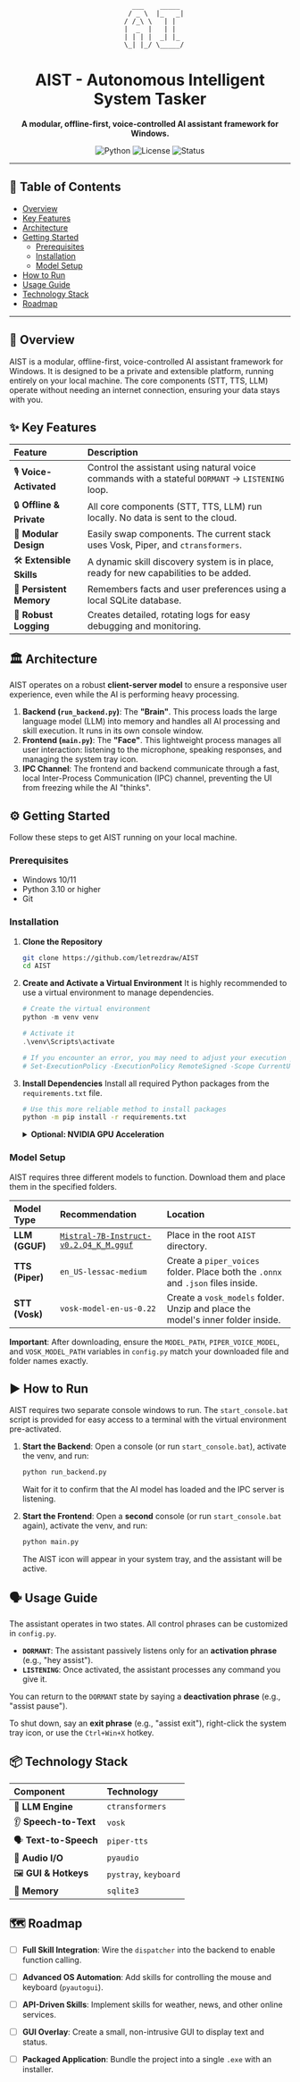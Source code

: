<div align="center">

```
    ___    _____ 
    / _ \  |_   _| 
 / /_\ \   | | 
  |  _  |   | |  
  | | | |  _| |_ 
   \_| |_/ \_____/ 
```

</div>

<h1 align="center">AIST - Autonomous Intelligent System Tasker</h1>

<div align="center">
  <strong>A modular, offline-first, voice-controlled AI assistant framework for Windows.</strong>
</div>

<div align="center">

![Python](https://img.shields.io/badge/python-3.10+-blue.svg)
![License](https://img.shields.io/badge/license-MIT-green.svg)
![Status](https://img.shields.io/badge/status-in--development-orange.svg)

</div>

---

## 📖 Table of Contents

- [Overview](#-overview)
- [Key Features](#-key-features)
- [Architecture](#-architecture)
- [Getting Started](#-getting-started)
  - [Prerequisites](#prerequisites)
  - [Installation](#installation)
  - [Model Setup](#model-setup)
- [How to Run](#-how-to-run)
- [Usage Guide](#-usage-guide)
- [Technology Stack](#-technology-stack)
- [Roadmap](#-roadmap)

---

## 🚀 Overview

AIST is a modular, offline-first, voice-controlled AI assistant framework for Windows. It is designed to be a private and extensible platform, running entirely on your local machine. The core components (STT, TTS, LLM) operate without needing an internet connection, ensuring your data stays with you.

## ✨ Key Features

| Feature | Description |
| :--- | :--- |
| 🎙️ **Voice-Activated** | Control the assistant using natural voice commands with a stateful `DORMANT` -> `LISTENING` loop. |
| 🔒 **Offline & Private** | All core components (STT, TTS, LLM) run locally. No data is sent to the cloud. |
| 🧩 **Modular Design** | Easily swap components. The current stack uses Vosk, Piper, and `ctransformers`. |
| 🛠️ **Extensible Skills** | A dynamic skill discovery system is in place, ready for new capabilities to be added. |
| 🧠 **Persistent Memory** | Remembers facts and user preferences using a local SQLite database. |
| 📝 **Robust Logging** | Creates detailed, rotating logs for easy debugging and monitoring. |

## 🏛️ Architecture

AIST operates on a robust **client-server model** to ensure a responsive user experience, even while the AI is performing heavy processing.

1.  **Backend (`run_backend.py`)**: The **"Brain"**. This process loads the large language model (LLM) into memory and handles all AI processing and skill execution. It runs in its own console window.
2.  **Frontend (`main.py`)**: The **"Face"**. This lightweight process manages all user interaction: listening to the microphone, speaking responses, and managing the system tray icon.
3.  **IPC Channel**: The frontend and backend communicate through a fast, local Inter-Process Communication (IPC) channel, preventing the UI from freezing while the AI "thinks".

## ⚙️ Getting Started

Follow these steps to get AIST running on your local machine.

### Prerequisites
- Windows 10/11
- Python 3.10 or higher
- Git

### Installation

1.  **Clone the Repository**
    ```bash
    git clone https://github.com/letrezdraw/AIST
    cd AIST
    ```

2.  **Create and Activate a Virtual Environment**
    It is highly recommended to use a virtual environment to manage dependencies.
    ```powershell
    # Create the virtual environment
    python -m venv venv
    
    # Activate it
    .\venv\Scripts\activate
    
    # If you encounter an error, you may need to adjust your execution policy:
    # Set-ExecutionPolicy -ExecutionPolicy RemoteSigned -Scope CurrentUser
    ```

3.  **Install Dependencies**
    Install all required Python packages from the `requirements.txt` file.
    ```bash
    # Use this more reliable method to install packages
    python -m pip install -r requirements.txt
    ```
    <details>
    <summary><strong>Optional: NVIDIA GPU Acceleration</strong></summary>
    
    For significantly better performance, you can install the CUDA-enabled version of `ctransformers`. First, ensure you have the NVIDIA CUDA Toolkit installed, then run:
    ```bash
    python -m pip uninstall ctransformers
    python -m pip install ctransformers[cuda]
    ```
    </details>

### Model Setup

AIST requires three different models to function. Download them and place them in the specified folders.

| Model Type | Recommendation | Location |
| :--- | :--- | :--- |
| **LLM (GGUF)** | [`Mistral-7B-Instruct-v0.2.Q4_K_M.gguf`](https://huggingface.co/TheBloke/Mistral-7B-Instruct-v0.2-GGUF/blob/main/mistral-7b-instruct-v0.2.Q4_K_M.gguf) | Place in the root `AIST` directory. |
| **TTS (Piper)** | `en_US-lessac-medium` | Create a `piper_voices` folder. Place both the `.onnx` and `.json` files inside. |
| **STT (Vosk)** | `vosk-model-en-us-0.22` | Create a `vosk_models` folder. Unzip and place the model's inner folder inside. |

**Important**: After downloading, ensure the `MODEL_PATH`, `PIPER_VOICE_MODEL`, and `VOSK_MODEL_PATH` variables in `config.py` match your downloaded file and folder names exactly.

## ▶️ How to Run

AIST requires two separate console windows to run. The `start_console.bat` script is provided for easy access to a terminal with the virtual environment pre-activated.

1.  **Start the Backend**: Open a console (or run `start_console.bat`), activate the venv, and run:
    ```bash
    python run_backend.py
    ```
    Wait for it to confirm that the AI model has loaded and the IPC server is listening.

2.  **Start the Frontend**: Open a **second** console (or run `start_console.bat` again), activate the venv, and run:
    ```bash
    python main.py
    ```
    The AIST icon will appear in your system tray, and the assistant will be active.

## 🗣️ Usage Guide

The assistant operates in two states. All control phrases can be customized in `config.py`.

- **`DORMANT`**: The assistant passively listens only for an **activation phrase** (e.g., "hey assist").
- **`LISTENING`**: Once activated, the assistant processes any command you give it.

You can return to the `DORMANT` state by saying a **deactivation phrase** (e.g., "assist pause").

To shut down, say an **exit phrase** (e.g., "assist exit"), right-click the system tray icon, or use the `Ctrl+Win+X` hotkey.

## 📦 Technology Stack

| Component | Technology |
| :--- | :--- |
| 🧠 **LLM Engine** | `ctransformers` |
| 👂 **Speech-to-Text** | `vosk` |
| 🗣️ **Text-to-Speech** | `piper-tts` |
| 🎤 **Audio I/O** | `pyaudio` |
| 🖼️ **GUI & Hotkeys** | `pystray`, `keyboard` |
| 💾 **Memory** | `sqlite3` |

## 🗺️ Roadmap

- [ ] **Full Skill Integration**: Wire the `dispatcher` into the backend to enable function calling.
- [ ] **Advanced OS Automation**: Add skills for controlling the mouse and keyboard (`pyautogui`).
- [ ] **API-Driven Skills**: Implement skills for weather, news, and other online services.
- [ ] **GUI Overlay**: Create a small, non-intrusive GUI to display text and status.
- [ ] **Packaged Application**: Bundle the project into a single `.exe` with an installer.

